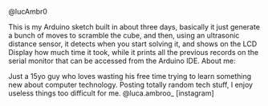 @lucAmbr0

This is my Arduino sketch built in about three days, basically it just generate a bunch of moves to scramble the cube, and then, using an ultrasonic distance sensor, it detects when you start solving it, and shows on the LCD Display how much time it took, while it prints all the previous records on the serial monitor that can be accessed from the Arduino IDE.
About me:

Just a 15yo guy who loves wasting his free time trying to learn something new about computer technology.
Posting totally random tech stuff, I enjoy useless things too difficult for me.
@luca.ambroo_ [instagram]
